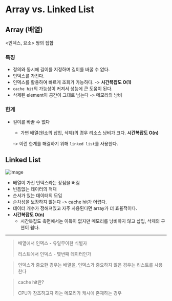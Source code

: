 # **Array vs. Linked List**

## **Array (배열)**

<인덱스, 요소> 쌍의 집합

### **특징**

- 정의와 동시에 길이를 지정하며 길이를 바꿀 수 없다.
- 인덱스를 가진다.
- 인덱스를 활용하여 빠르게 조회가 가능하다. -> **시간복잡도 O(1)**
- `cache hit`의 가능성이 커져서 성능에 큰 도움이 된다.
- 삭제된 element이 공간이 그대로 남는다 -> 메모리의 낭비

### **한계**

- 길이를 바꿀 수 없다
    - 가변 배열(원소의 삽입, 삭제)의 경우 리소스 낭비가 크다. **시간복잡도 O(n)**
    
    -> 이런 한계를 해결하기 위해 `linked list`를 사용한다.
    

## **Linked List**

![image](https://user-images.githubusercontent.com/97162920/174086862-6150c3a1-b694-47fc-a22d-5bcb950151d1.png)

- 배열이 가진 인덱스라는 장점을 버림
- 빈틈없는 데이터의 적재
- 순서가 있는 데이터의 모임
- 순차성을 보장하지 않는다 -> cache hit가 어렵다.
- 데이터 개수가 정해져있고 자주 사용된다면 array가 더 효율적이다.
- **시간복잡도 O(n)**
  - 시간복잡도 측면에서는 이득이 없지만 메모리를 낭비하지 않고 삽입, 삭제의 구현이 쉽다.
 
 ---

> 배열에서 인덱스 - 유일무이한 식별자
> 
> 
> 리스트에서 인덱스 - 몇번째 데이터인가
> 

> 인덱스가 중요한 경우는 배열을, 인덱스가 중요하지 않은 경우는 리스트를 사용한다
> 

> cache hit란?
> 
> 
> CPU가 참조하고자 하는 메모리가 캐시에 존재하는 경우
>
